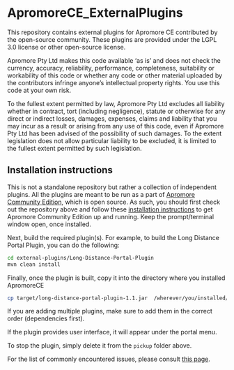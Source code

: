 # ApromoreCE_ExternalPlugins
This repository contains external plugins for Apromore CE contributed by the open-source community. These plugins are provided under the LGPL 3.0 license or other open-source license.

Apromore Pty Ltd makes this code available ‘as is’ and does not check the currency, accuracy, reliability, performance, completeness, suitability or workability of this code or whether any code or other material uploaded by the contributors infringe anyone’s intellectual property rights. You use this code at your own risk.

To the fullest extent permitted by law, Apromore Pty Ltd excludes all liability whether in contract, tort (including negligence), statute or otherwise for any direct or indirect losses, damages, expenses, claims and liability that you may incur as a result or arising from any use of this code, even if Apromore Pty Ltd has been advised of the possibility of such damages. To the extent legislation does not allow particular liability to be excluded, it is limited to the fullest extent permitted by such legislation.

## Installation instructions
This is not a standalone repository but rather a collection of independent plugins. All the plugins are meant to be run as a part of [Apromore Community Edition](https://github.com/apromore/ApromoreCE), which is open source. As such, you should first check out the repository above and follow these [installation instructions](https://github.com/apromore/ApromoreCE/blob/v7.15/README.md#installation-instructions) to get Apromore Community Edition up and running. Keep the prompt/terminal window open, once installed.

Next, build the required plugin(s). For example, to build the Long Distance Portal Plugin, you can do the following:

```bash
cd external-plugins/Long-Distance-Portal-Plugin
mvn clean install
```

Finally, once the plugin is built, copy it into the directory where you installed ApromoreCE

```bash
cp target/long-distance-portal-plugin-1.1.jar  /wherever/you/installed/ApromoreCE/ApromoreCore/Apromore-Assembly/virgo-tomcat-server-3.6.4.RELEASE/pickup
```

If you are adding multiple plugins, make sure to add them in the correct order (dependencies first).

If the plugin provides user interface, it will appear under the portal menu.

To stop the plugin, simply delete it from the `pickup` folder above.

For the list of commonly encountered issues, please consult [this page](https://github.com/apromore/ApromoreCore#common-problems).
